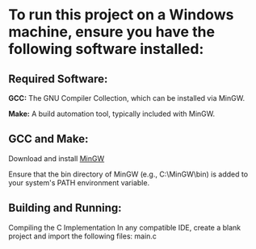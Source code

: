 # To run this project on a Windows machine, ensure you have the following software installed:

## Required Software:
**GCC:** The GNU Compiler Collection, which can be installed via MinGW.

**Make:** A build automation tool, typically included with MinGW.

## GCC and Make:
Download and install [MinGW](http://www.mingw.org/)

Ensure that the bin directory of MinGW (e.g., C:\MinGW\bin) is added to your system's PATH environment variable.

## Building and Running:
Compiling the C Implementation
In any compatible IDE, create a blank project and import the following files: main.c

